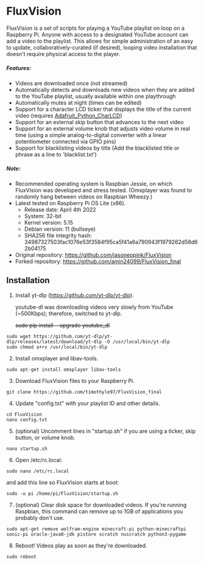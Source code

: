 # FluxVision
FluxVision is a set of scripts for playing a YouTube playlist on loop on a Raspberry Pi. Anyone with access to a designated YouTube account can add a video to the playlist. This allows for simple administration of an easy to update, collaboratively-curated (if desired), looping video installation that doesn't require physical access to the player.

##### Features:
* Videos are downloaded once (not streamed)
* Automatically detects and downloads new videos when they are added to the YouTube playlist, usually available within one playthrough
* Automatically mutes at night (times can be edited)
* Support for a character LCD ticker that displays the title of the current video (requires [Adafruit_Python_CharLCD](https://github.com/adafruit/Adafruit_Python_CharLCD))
* Support for an external skip button that advances to the next video
* Support for an external volume knob that adjusts video volume in real time (using a simple analog-to-digital converter with a linear potentiometer connected via GPIO pins)
* Support for blacklisting videos by title (Add the blacklisted title or phrase as a line to 'blacklist.txt')

##### Note:
* Recommended operating system is Raspbian Jessie, on which FluxVision was developed and stress tested. (Omxplayer was found to randomly hang between videos on Raspbian Wheezy.)
* Latest tested on Raspberry Pi OS Lite (x86).
  - Release date: April 4th 2022
  - System: 32-bit
  - Kernel version: 5.15
  - Debian version: 11 (bullseye)
  - SHA256 file integrity hash: 34987327503fac1076e53f3584f95ca5f41a6a790943f1979262d58d62b04175
* Original repository: https://github.com/jasoneppink/FluxVision
* Forked repository: https://github.com/amin24099/FluxVision_final

## Installation

1. Install yt-dlp (https://github.com/yt-dlp/yt-dlp).

   youtube-dl was downloading videos very slowly from YouTube (~500Kbps); therefore, switched to yt-dlp. 


    ~~sudo pip install --upgrade youtube_dl~~
  ```
  sudo wget https://github.com/yt-dlp/yt-dlp/releases/latest/download/yt-dlp -O /usr/local/bin/yt-dlp
  sudo chmod a+rx /usr/local/bin/yt-dlp
  ```
2. Install omxplayer and libav-tools.

  ```
  sudo apt-get install omxplayer libav-tools
  ```
3. Download FluxVision files to your Raspberry Pi.

  ```
  git clone https://github.com/timothyle97/FluxVision_final
  ```
4. Update "config.txt" with your playlist ID and other details.

  ```
  cd FluxVision
  nano config.txt
  ```
5. (optional) Uncomment lines in "startup.sh" if you are using a ticker, skip button, or volume knob.

  ```
  nano startup.sh
  ```
6. Open /etc/rc.local:

  ```
  sudo nano /etc/rc.local
  ```
  and add this line so FluxVision starts at boot:

  ```
  sudo -u pi /home/pi/FluxVision/startup.sh
  ```
7. (optional) Clear disk space for downloaded videos. If you're running Raspbian, this command can remove up to 1GB of applications you probably don't use.

  ```
  sudo apt-get remove wolfram-engine minecraft-pi python-minecraftpi sonic-pi oracle-java8-jdk pistore scratch nuscratch python3-pygame
  ```
8. Reboot! Videos play as soon as they're downloaded.

  ```
  sudo reboot
  ```
